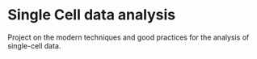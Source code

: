# Single Cell data analysis
Project on the modern techniques and good practices for the analysis of single-cell data.
